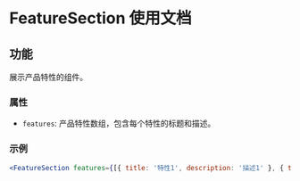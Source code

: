 # FeatureSection 使用文档

## 功能
展示产品特性的组件。

### 属性
- `features`: 产品特性数组，包含每个特性的标题和描述。

### 示例
```jsx
<FeatureSection features={[{ title: '特性1', description: '描述1' }, { title: '特性2', description: '描述2' }]} />
``` 